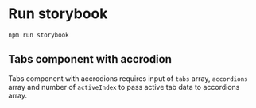  # Run storybook

`npm run storybook`

## Tabs component with accrodion

Tabs component with accrodions requires input of `tabs` array, `accordions` array and number of `activeIndex` to pass active tab data to accordions array.
